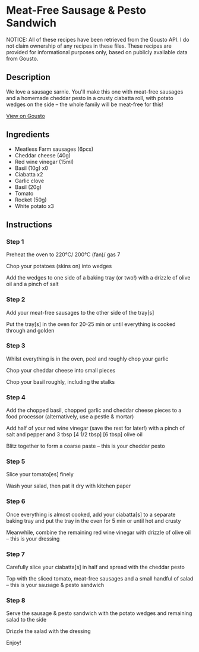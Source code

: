 # Meat-Free Sausage & Pesto Sandwich

NOTICE: All of these recipes have been retrieved from the Gousto API. I do not claim ownership of any recipes in these files. These recipes are provided for informational purposes only, based on publicly available data from Gousto.

## Description

We love a sausage sarnie. You'll make this one with meat-free sausages and a homemade cheddar pesto in a crusty ciabatta roll, with potato wedges on the side – the whole family will be meat-free for this!

[View on Gousto](https://www.gousto.co.uk/recipes/cookbook/meat-free-sausage-pesto-sandwich)

## Ingredients

- Meatless Farm sausages (6pcs)
- Cheddar cheese (40g)
- Red wine vinegar (15ml)
- Basil (10g) x0
- Ciabatta x2
- Garlic clove
- Basil (20g)
- Tomato
- Rocket (50g)
- White potato x3

## Instructions


### Step 1

Preheat the oven to 220°C/ 200°C (fan)/ gas 7

Chop your potatoes (skins on) into wedges

Add the wedges to one side of a baking tray (or two!) with a drizzle of olive oil and a pinch of salt


### Step 2

Add your meat-free sausages to the other side of the tray[s]

Put the tray[s] in the oven for 20-25 min or until everything is cooked through and golden


### Step 3

Whilst everything is in the oven, peel and roughly chop your garlic

Chop your cheddar cheese into small pieces

Chop your basil roughly, including the stalks


### Step 4

Add the chopped basil, chopped garlic and cheddar cheese pieces to a food processor (alternatively, use a pestle & mortar)

Add half of your red wine vinegar (save the rest for later!) with a pinch of salt and pepper and 3 tbsp <span class="text-purple">[4 1/2 tbsp] </span><span class="text-danger">[6 tbsp] </span>olive oil

Blitz together to form a coarse paste – this is your cheddar pesto


### Step 5

Slice your tomato[es] finely

Wash your salad, then pat it dry with kitchen paper


### Step 6

Once everything is almost cooked, add your ciabatta[s] to a separate baking tray and put the tray in the oven for 5 min or until hot and crusty

Meanwhile, combine the remaining red wine vinegar with drizzle of olive oil – this is your dressing


### Step 7

Carefully slice your ciabatta[s] in half and spread with the cheddar pesto

Top with the sliced tomato, meat-free sausages and a small handful of salad – this is your sausage & pesto sandwich

### Step 8

Serve the sausage & pesto sandwich with the potato wedges and remaining salad to the side

Drizzle the salad with the dressing

Enjoy!

